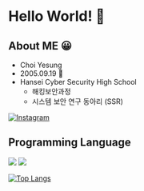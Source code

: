 # Hello World! 🙌  

## About ME 😀
- Choi Yesung
- 2005.09.19 🐔
- Hansei Cyber Security High School
  - 해킹보안과정
  - 시스템 보안 연구 동아리 (SSR)

[![Instagram](https://img.shields.io/badge/Instagram-e4405f?style=for-the-badge&logo=instagram&logoColor=white)](https://www.instagram.com/dPtjd_/)

## Programming Language
<img src="https://img.shields.io/badge/C-A8B9CC?style=flat-square&logo=C&logoColor=white"/></a>
<img src="https://img.shields.io/badge/Python-3766AB?style=flat-square&logo=Python&logoColor=white"/></a>



[![Top Langs](https://github-readme-stats.vercel.app/api/top-langs/?username=CHOIYESUNG&layout=compact&theme=dracula)](https://github.com/CHOIYESUNG/)
